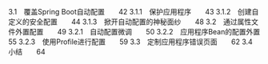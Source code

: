 3.1　覆盖Spring Boot自动配置　　42
3.1.1　保护应用程序　　43
3.1.2　创建自定义的安全配置　　44
3.1.3　掀开自动配置的神秘面纱　　48
3.2　通过属性文件外置配置　　49
3.2.1　自动配置微调　　50
3.2.2　应用程序Bean的配置外置　　55
3.2.3　使用Profile进行配置　　59
3.3　定制应用程序错误页面　　62
3.4　小结　　64
